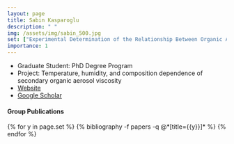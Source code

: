 ```yaml
---
layout: page
title: Sabin Kasparoglu
description: " "
img: /assets/img/sabin_500.jpg
set: ["Experimental Determination of the Relationship Between Organic Aerosol Viscosity and Ice Nucleation at Upper Free Tropospheric Conditions","Open-hardware design and characterization of an electrostatic aerosol precipitator","Toward closure between predicted and observed particle viscosity over a wide range of temperatures and relative humidity", "Predicting the influence of particle size on the glass transition temperature and viscosity of secondary organic material"]
importance: 1
---
```


- Graduate Student: PhD Degree Program
- Project: Temperature, humidity, and composition dependence of secondary organic aerosol viscosity
- [Website](https://meas.sciences.ncsu.edu/people/skaspar)
- [Google Scholar](https://scholar.google.com/citations?user=z63GvKAAAAAJ&hl=en)

#### Group Publications

<div class="publications">
{% for y in page.set %}
  {% bibliography -f papers -q @*[title={{y}}]* %}
{% endfor %}
</div>

